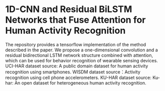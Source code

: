 # 1D-CNN and Residual BiLSTM Networks that Fuse Attention for Human Activity Recognition
The repository provides a tensorflow implementation of the method described in the paper.
We propose a one-dimensional convolution and a residual bidirectional LSTM network structure combined with attention, which can be used for behavior recognition of wearable sensing devices.
UCI-HAR dataset source: A public domain dataset for human activity recognition using smartphones.
WISDM dataset source：Activity recognition using cell phone accelerometers.
KU-HAR dataset source: Ku-har: An open dataset for heterogeneous human activity recognition.
